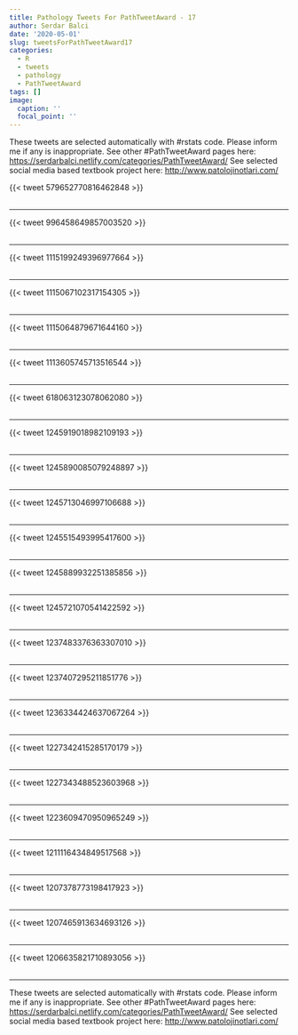 ```yaml
---
title: Pathology Tweets For PathTweetAward - 17
author: Serdar Balci
date: '2020-05-01'
slug: tweetsForPathTweetAward17
categories:
  - R
  - tweets
  - pathology
  - PathTweetAward
tags: []
image:
  caption: ''
  focal_point: ''
---
```



These tweets are selected automatically with #rstats code. Please inform me if any is inappropriate.
See other #PathTweetAward pages here: https://serdarbalci.netlify.com/categories/PathTweetAward/ 
See selected social media based textbook project here: http://www.patolojinotlari.com/

{{< tweet 579652770816462848 >}}
<br>
<br>
<hr>
{{< tweet 996458649857003520 >}}
<br>
<br>
<hr>
{{< tweet 1115199249396977664 >}}
<br>
<br>
<hr>
{{< tweet 1115067102317154305 >}}
<br>
<br>
<hr>
{{< tweet 1115064879671644160 >}}
<br>
<br>
<hr>
{{< tweet 1113605745713516544 >}}
<br>
<br>
<hr>
{{< tweet 618063123078062080 >}}
<br>
<br>
<hr>
{{< tweet 1245919018982109193 >}}
<br>
<br>
<hr>
{{< tweet 1245890085079248897 >}}
<br>
<br>
<hr>
{{< tweet 1245713046997106688 >}}
<br>
<br>
<hr>
{{< tweet 1245515493995417600 >}}
<br>
<br>
<hr>
{{< tweet 1245889932251385856 >}}
<br>
<br>
<hr>
{{< tweet 1245721070541422592 >}}
<br>
<br>
<hr>
{{< tweet 1237483376363307010 >}}
<br>
<br>
<hr>
{{< tweet 1237407295211851776 >}}
<br>
<br>
<hr>
{{< tweet 1236334424637067264 >}}
<br>
<br>
<hr>
{{< tweet 1227342415285170179 >}}
<br>
<br>
<hr>
{{< tweet 1227343488523603968 >}}
<br>
<br>
<hr>
{{< tweet 1223609470950965249 >}}
<br>
<br>
<hr>
{{< tweet 1211116434849517568 >}}
<br>
<br>
<hr>
{{< tweet 1207378773198417923 >}}
<br>
<br>
<hr>
{{< tweet 1207465913634693126 >}}
<br>
<br>
<hr>
{{< tweet 1206635821710893056 >}}
<br>
<br>
<hr>


These tweets are selected automatically with #rstats code. Please inform me if any is inappropriate.
See other #PathTweetAward pages here: https://serdarbalci.netlify.com/categories/PathTweetAward/ 
See selected social media based textbook project here: http://www.patolojinotlari.com/
